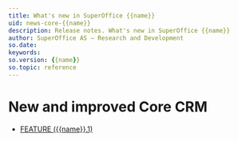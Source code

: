 ```yaml
---
title: What's new in SuperOffice {{name}}
uid: news-core-{{name}}
description: Release notes. What's new in SuperOffice {{name}}
author: SuperOffice AS – Research and Development
so.date: 
keywords: 
so.version: {{name}}
so.topic: reference
---
```


# New and improved Core CRM

* [FEATURE ({{name}}.1)][1]

<!-- Referenced links-->
[1]: {{name}}.1-update.md
